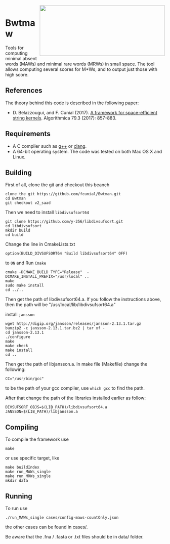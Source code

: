 <img align="right" src="./logo.png" width="395" height="160"/>

# Bwtmaw

Tools for computing minimal absent words (MAWs) and minimal rare words (MRWs) in small space. The tool allows computing several scores for M\*Ws, and to output just those with high score.

References
------------

The theory behind this code is described in the following paper:

* D. Belazzougui, and F. Cunial (2017). [A framework for space-efficient string kernels](https://link.springer.com/article/10.1007/s00453-017-0286-4). Algorithmica 79.3 (2017): 857-883.

Requirements
------------

* A C compiler such as [g++](https://gcc.gnu.org) or [clang](https://clang.llvm.org).
* A 64-bit operating system. The code was tested on both Mac OS X and Linux.

Building
------------

First of all, clone the git and checkout this beanch
```
clone the git https://github.com/fcunial/Bwtman.git
cd Bwtman
git checkout v2_saad
```

Then we need to install `libdivsufsort64`
```
git clone https://github.com/y-256/libdivsufsort.git
cd libdivsufsort
mkdir build
cd build
```
Change the line in CmakeLists.txt
```
option(BUILD_DIVSUFSORT64 "Build libdivsufsort64" OFF) 
```
to `ON` and Run `Cmake`
```
cmake -DCMAKE_BUILD_TYPE="Release"  -DCMAKE_INSTALL_PREFIX="/usr/local" ..
make
sudo make install
cd ../..
```
Then get the path of libdivsufsort64.a. If you follow the instructions above, then the path will be "/usr/local/lib/libdivsufsort64.a"

install `jansson`
```
wget http://digip.org/jansson/releases/jansson-2.13.1.tar.gz
bunzip2 -c jansson-2.13.1.tar.bz2 | tar xf -
cd jansson-2.13.1
./configure
make
make check
make install
cd ..
```
Then get the path of libjansson.a. In make file (Makefile) change the following:
```
CC="/usr/bin/gcc"
```
to be the path of your gcc compiler, use `which gcc` to find the path.

After that change the path of the libraries installed earlier as follow:
```
DIVSUFSORT_OBJS=$(LIB_PATH)/libdivsufsort64.a
JANSSON=$(LIB_PATH)/libjansson.a
```
Compiling
------------
To compile the framework use 
```
make
```
or use specific target, like
```
make buildIndex 
make run_MAWs_single 
make run_MRWs_single 
mkdir data
```

Running
------------
To run use
```
./run_MAWs_single cases/config-maws-countOnly.json
```
 the other cases can be found in cases/.

Be aware that the .fna / .fasta or .txt files should be in data/ folder.

<!-- 
Related code
---------

The following software computes MAWs as well:

* [CST-based language model](https://github.com/eehsan/cstlm): implements interpolated Markov models with Kneser-Ney smoothing using a similar setup of data structures as in this project. -->

